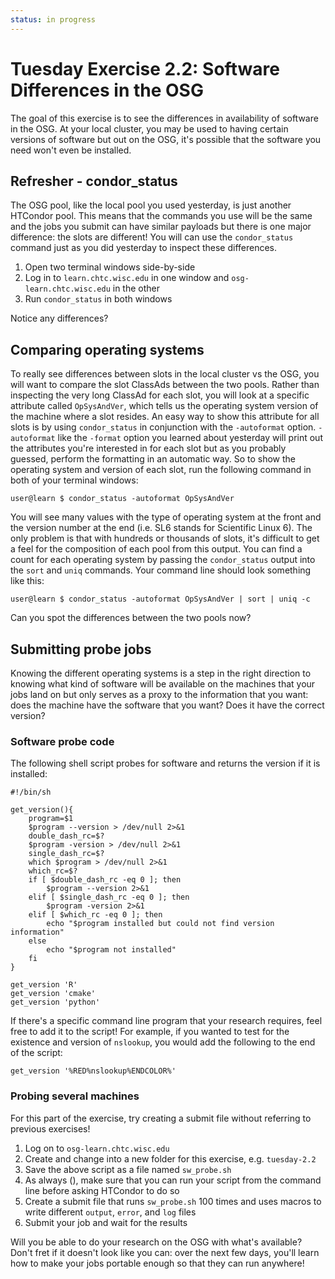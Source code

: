 ```yaml
---
status: in progress
---
```


Tuesday Exercise 2.2: Software Differences in the OSG
=====================================================

The goal of this exercise is to see the differences in availability of software in the OSG. At your local cluster, you may be used to having certain versions of software but out on the OSG, it's possible that the software you need won't even be installed.

Refresher - condor\_status
--------------------------

The OSG pool, like the local pool you used yesterday, is just another HTCondor pool. This means that the commands you use will be the same and the jobs you submit can have similar payloads but there is one major difference: the slots are different! You will can use the `condor_status` command just as you did yesterday to inspect these differences.

1.  Open two terminal windows side-by-side
2.  Log in to `learn.chtc.wisc.edu` in one window and `osg-learn.chtc.wisc.edu` in the other
3.  Run `condor_status` in both windows

Notice any differences?

Comparing operating systems
---------------------------

To really see differences between slots in the local cluster vs the OSG, you will want to compare the slot ClassAds between the two pools. Rather than inspecting the very long ClassAd for each slot, you will look at a specific attribute called `OpSysAndVer`, which tells us the operating system version of the machine where a slot resides. An easy way to show this attribute for all slots is by using `condor_status` in conjunction with the `-autoformat` option. `-autoformat` like the `-format` option you learned about yesterday will print out the attributes you're interested in for each slot but as you probably guessed, perform the formatting in an automatic way. So to show the operating system and version of each slot, run the following command in both of your terminal windows:

``` console
user@learn $ condor_status -autoformat OpSysAndVer
```

You will see many values with the type of operating system at the front and the version number at the end (i.e. SL6 stands for Scientific Linux 6). The only problem is that with hundreds or thousands of slots, it's difficult to get a feel for the composition of each pool from this output. You can find a count for each operating system by passing the `condor_status` output into the `sort` and `uniq` commands. Your command line should look something like this:

``` console
user@learn $ condor_status -autoformat OpSysAndVer | sort | uniq -c
```

Can you spot the differences between the two pools now?

Submitting probe jobs
---------------------

Knowing the different operating systems is a step in the right direction to knowing what kind of software will be available on the machines that your jobs land on but only serves as a proxy to the information that you want: does the machine have the software that you want? Does it have the correct version?

### Software probe code

The following shell script probes for software and returns the version if it is installed:

``` file
#!/bin/sh

get_version(){
    program=$1
    $program --version > /dev/null 2>&1
    double_dash_rc=$?
    $program -version > /dev/null 2>&1
    single_dash_rc=$?
    which $program > /dev/null 2>&1
    which_rc=$?
    if [ $double_dash_rc -eq 0 ]; then
        $program --version 2>&1
    elif [ $single_dash_rc -eq 0 ]; then
        $program -version 2>&1
    elif [ $which_rc -eq 0 ]; then
        echo "$program installed but could not find version information"
    else
        echo "$program not installed"
    fi
}

get_version 'R'
get_version 'cmake'
get_version 'python'
```

If there's a specific command line program that your research requires, feel free to add it to the script! For example, if you wanted to test for the existence and version of `nslookup`, you would add the following to the end of the script:

``` file
get_version '%RED%nslookup%ENDCOLOR%'
```

### Probing several machines

For this part of the exercise, try creating a submit file without referring to previous exercises!

1.  Log on to `osg-learn.chtc.wisc.edu`
2.  Create and change into a new folder for this exercise, e.g. `tuesday-2.2`
3.  Save the above script as a file named `sw_probe.sh`
4.  As always (), make sure that you can run your script from the command line before asking HTCondor to do so
5.  Create a submit file that runs `sw_probe.sh` 100 times and uses macros to write different `output`, `error`, and `log` files
6.  Submit your job and wait for the results

Will you be able to do your research on the OSG with what's available? Don't fret if it doesn't look like you can: over the next few days, you'll learn how to make your jobs portable enough so that they can run anywhere!

